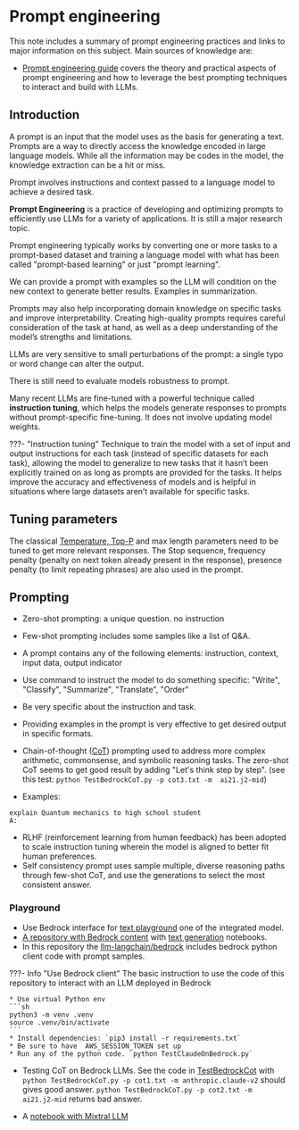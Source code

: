 # Prompt engineering

This note includes a summary of prompt engineering practices and links to major information on this subject. Main sources of knowledge are:

* [Prompt engineering guide](https://www.promptingguide.ai) covers the theory and practical aspects of prompt engineering and how to leverage the best prompting techniques to interact and build with LLMs.

## Introduction

A prompt is an input that the model uses as the basis for generating a text. Prompts are a way to directly access the knowledge encoded in large language models. While all the information may be codes in the model, the knowledge extraction can be a hit or miss.

Prompt involves instructions and context passed to a language model to achieve a desired task.

**Prompt Engineering** is a practice of developing and optimizing prompts to efficiently use LLMs for a variety of applications. It is still a major research topic.

Prompt engineering typically works by converting one or more tasks to a prompt-based dataset and training a language model with what has been called "prompt-based learning" or just "prompt learning".

We can provide a prompt with examples so the LLM will condition on the new context to generate better results. Examples in summarization.

Prompts may also help incorporating domain knowledge on specific tasks and improve interpretability. Creating high-quality prompts requires careful consideration of the task at hand, as well as a deep understanding of the model’s strengths and limitations.

LLMs are very sensitive to small perturbations of the prompt: a single typo or word change can alter the output.

There is still need to evaluate models robustness to prompt.

Many recent LLMs are fine-tuned with a powerful technique called **instruction tuning**, which helps the models generate responses to prompts without prompt-specific fine-tuning. It does not involve updating model weights.

???- "Instruction tuning"
    Technique to train the model with a set of input and output instructions for each task (instead of specific datasets for each task), allowing the model to generalize to new tasks that it hasn’t been explicitly trained on as long as prompts are provided for the tasks. It helps improve the accuracy and effectiveness of models and is helpful in situations where large datasets aren’t available for specific tasks.

## Tuning parameters

The classical [Temperature, Top-P](./generative-ai.md/#common-llm-inference-parameter-definitions) and max length parameters need to be tuned to get more relevant responses. The Stop sequence, frequency penalty (penalty on next token already present in the response), presence penalty (to limit repeating phrases) are also used in the prompt.

## Prompting

* Zero-shot prompting: a unique question. no instruction
* Few-shot prompting includes some samples like a list of Q&A. 
* A prompt contains any of the following elements: instruction, context, input data, output indicator
* Use command to instruct the model to do something specific: "Write", "Classify", "Summarize", "Translate", "Order"
* Be very specific about the instruction and task. 
* Providing examples in the prompt is very effective to get desired output in specific formats.
* Chain-of-thought ([CoT](https://www.promptingguide.ai/techniques/cot)) prompting used to address more complex arithmetic, commonsense, and symbolic reasoning tasks. The zero-shot CoT seems to get good result by adding "Let's think step by step". (see this test: `python TestBedrockCoT.py -p cot3.txt -m  ai21.j2-mid`)

* Examples:

```
explain Quantum mechanics to high school student
A:
```

* RLHF (reinforcement learning from human feedback) has been adopted to scale instruction tuning wherein the model is aligned to better fit human preferences.
* Self consistency prompt uses sample multiple, diverse reasoning paths through few-shot CoT, and use the generations to select the most consistent answer.

### Playground

* Use Bedrock interface for [text playground](https://us-west-2.console.aws.amazon.com/bedrock/home?region=us-west-2#/text-playground) one of the integrated model.
* [A repository with Bedrock content](https://github.com/aws-samples/amazon-bedrock-workshop.git) with [text generation](https://github.com/aws-samples/amazon-bedrock-workshop/tree/main/01_Generation) notebooks.
* In this repository the [llm-langchain/bedrock](https://github.com/jbcodeforce/ML-studies/tree/master/llm-langchain/bedrock) includes bedrock python client code with prompt samples.

???- Info "Use Bedrock client"
    The basic instruction to use the code of this repository to interact with an LLM deployed in Bedrock

    * Use virtual Python env
    ```sh
    python3 -m venv .venv
    source .venv/bin/activate
    ```
    * Install dependencies: `pip3 install -r requirements.txt`
    * Be sure to have  AWS_SESSION_TOKEN set up
    * Run any of the python code. `python TestClaudeOnBedrock.py`
    
* Testing CoT on Bedrock LLMs. See the code in [TestBedrockCot](https://github.com/jbcodeforce/ML-studies/tree/master/llm-langchain/bedrock/) with `python TestBedrockCoT.py -p cot1.txt -m anthropic.claude-v2`  should gives good answer. `python TestBedrockCoT.py -p cot2.txt -m  ai21.j2-mid` returns bad answer. 

* A [notebook with Mixtral LLM](https://github.com/dair-ai/Prompt-Engineering-Guide/blob/main/notebooks/pe-mixtral-introduction.ipynb)